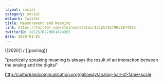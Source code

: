 ```yaml
---
layout: social
category: social
network: Twitter
title: Measurement and Meaning
link: https://twitter.com/steinea/status/1212570279051874305
twitterID: 1212570279051874305
date: 2020-01-01
---
```


[[2020]] / [[posting]]

"practically speaking meaning is always the result of an interaction between the analog and the digital"

<http://cultureandcommunication.org/galloway/analog-hall-of-fame-scale>
